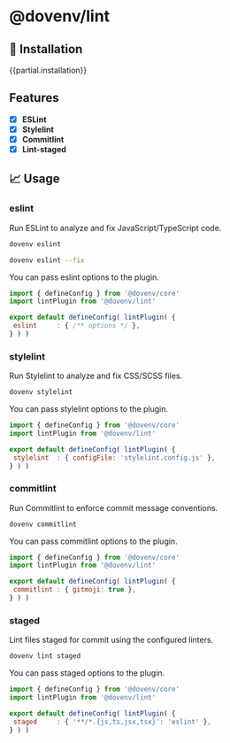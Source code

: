 # @dovenv/lint

## 🔑 Installation

{{partial.installation}}

## Features

- [x] **ESLint**
- [x] **Stylelint**
- [x] **Commitlint**
- [x] **Lint-staged**

## 📈 Usage

### eslint

Run ESLint to analyze and fix JavaScript/TypeScript code.

```bash
dovenv eslint
```

```bash
dovenv eslint --fix
```

You can pass eslint options to the plugin.

```js twoslash
import { defineConfig } from '@dovenv/core'
import lintPlugin from '@dovenv/lint'

export default defineConfig( lintPlugin( {
 eslint     : { /** options */ },
} ) )
```

### stylelint

Run Stylelint to analyze and fix CSS/SCSS files.

```bash
dovenv stylelint
```

You can pass stylelint options to the plugin.

```js twoslash
import { defineConfig } from '@dovenv/core'
import lintPlugin from '@dovenv/lint'

export default defineConfig( lintPlugin( {
 stylelint  : { configFile: 'stylelint.config.js' },
} ) )
```

### commitlint

Run Commitlint to enforce commit message conventions.

```bash
dovenv commitlint
```

You can pass commitlint options to the plugin.

```js twoslash
import { defineConfig } from '@dovenv/core'
import lintPlugin from '@dovenv/lint'

export default defineConfig( lintPlugin( {
 commitlint : { gitmoji: true },
} ) )
```

### staged

Lint files staged for commit using the configured linters.

```bash
dovenv lint staged
```

You can pass staged options to the plugin.

```js twoslash
import { defineConfig } from '@dovenv/core'
import lintPlugin from '@dovenv/lint'

export default defineConfig( lintPlugin( {
 staged     : { '**/*.{js,ts,jsx,tsx}': 'eslint' },
} ) )
```
